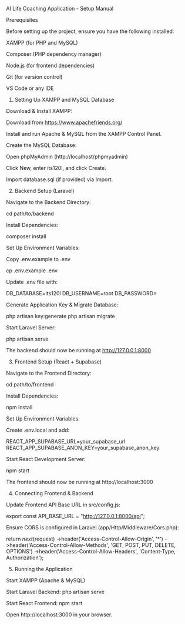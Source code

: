 AI Life Coaching Application - Setup Manual

Prerequisites

Before setting up the project, ensure you have the following installed:

XAMPP (for PHP and MySQL)

Composer (PHP dependency manager)

Node.js (for frontend dependencies)

Git (for version control)

VS Code or any IDE

1. Setting Up XAMPP and MySQL Database

Download & Install XAMPP:

Download from https://www.apachefriends.org/

Install and run Apache & MySQL from the XAMPP Control Panel.

Create the MySQL Database:

Open phpMyAdmin (http://localhost/phpmyadmin)

Click New, enter its120l, and click Create.

Import database.sql (if provided) via Import.

2. Backend Setup (Laravel)

Navigate to the Backend Directory:

cd path/to/backend

Install Dependencies:

composer install

Set Up Environment Variables:

Copy .env.example to .env

cp .env.example .env

Update .env file with:

DB_DATABASE=its120l
DB_USERNAME=root
DB_PASSWORD=

Generate Application Key & Migrate Database:

php artisan key:generate
php artisan migrate

Start Laravel Server:

php artisan serve

The backend should now be running at http://127.0.0.1:8000

3. Frontend Setup (React + Supabase)

Navigate to the Frontend Directory:

cd path/to/frontend

Install Dependencies:

npm install

Set Up Environment Variables:

Create .env.local and add:

REACT_APP_SUPABASE_URL=your_supabase_url
REACT_APP_SUPABASE_ANON_KEY=your_supabase_anon_key

Start React Development Server:

npm start

The frontend should now be running at http://localhost:3000

4. Connecting Frontend & Backend

Update Frontend API Base URL in src/config.js:

export const API_BASE_URL = "http://127.0.0.1:8000/api";

Ensure CORS is configured in Laravel (app/Http/Middleware/Cors.php):

return $next($request)
    ->header('Access-Control-Allow-Origin', '*')
    ->header('Access-Control-Allow-Methods', 'GET, POST, PUT, DELETE, OPTIONS')
    ->header('Access-Control-Allow-Headers', 'Content-Type, Authorization');

5. Running the Application

Start XAMPP (Apache & MySQL)

Start Laravel Backend: php artisan serve

Start React Frontend: npm start

Open http://localhost:3000 in your browser.

